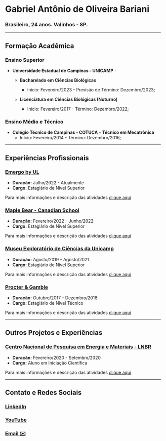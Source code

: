 # Gabriel Antônio de Oliveira Bariani
### Brasileiro, 24 anos. Valinhos - SP.

------------------

## Formação Acadêmica
### Ensino Superior
- **Universidade Estadual de Campinas - UNICAMP** - 

    - **Bacharelado em Ciências Biológicas**
       - Início: Fevereiro/2023 -  Previsão de Término: Dezembro/2023;

    - **Licenciatura em Ciências Biológicas (Noturno)**
       - Início: Fevereiro/2017 - Término: Dezembro/2022;
   
### Ensino Médio e Técnico
- **Colégio Técnico de Campinas - COTUCA** - **Técnico em Mecatrônica**
  - Início: Fevereiro/2014 - Término: Dezembro/2016;

--------------------------------

## Experiências Profissionais

### [Emergo by UL](/emergo)
- **Duração:** Julho/2022 - Atualmente
- **Cargo:** Estagiário de Nível Superior

Para mais informações e descrição das atividades [clique aqui](/emergo)

### [Maple Bear - Canadian School](/maple)
- **Duração:** Fevereiro/2022 - Junho/2022
- **Cargo:** Estagiário de Nível Superior

Para mais informações e descrição das atividades [clique aqui](/museu)

### [Museu Exploratório de Ciências da Unicamp](/museu)
- **Duração:** Agosto/2019 - Agosto/2021
- **Cargo:** Estagiário de Nível Superior

Para mais informações e descrição das atividades [clique aqui](/museu)

### [Procter & Gamble](/peg)
- **Duração:** Outubro/2017 - Dezembro/2018
- **Cargo:** Estagiário de Nível Técnico

Para mais informações e descrição das atividades [clique aqui](/peg)

-----------------------
## Outros Projetos e Experiências

### [Centro Nacional de Pesquisa em Energia e Materiais - LNBR](/cnpem)
- **Duração:** Fevereiro/2020 - Setembro/2020
- **Cargo:** Aluno em Iniciação Científica

Para mais informações e descrição das atividades [clique aqui](/cnpem)

-----------------------

## Contato e Redes Sociais

### [LinkedIn](https://www.linkedin.com/in/gabriel-ant%C3%B4nio-de-oliveira-bariani/)
### [YouTube](https://www.youtube.com/user/gabrielbariani)
### [Email ✉️](mailto:gabrielbariani@gmail.com)

